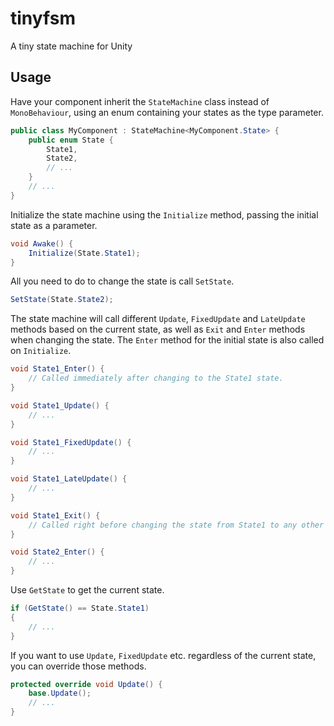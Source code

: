 # tinyfsm
A tiny state machine for Unity

## Usage
Have your component inherit the `StateMachine` class instead of `MonoBehaviour`, using an enum containing your states as the type parameter.

```csharp
public class MyComponent : StateMachine<MyComponent.State> {
    public enum State {
        State1,
        State2,
        // ...
    }
    // ...
}
```

Initialize the state machine using the `Initialize` method, passing the initial state as a parameter.

```csharp
void Awake() {
    Initialize(State.State1);
}
```

All you need to do to change the state is call `SetState`.

```csharp
SetState(State.State2);
```

The state machine will call different `Update`, `FixedUpdate` and `LateUpdate` methods based on the current state, as well as `Exit` and `Enter` methods when changing the state. The `Enter` method for the initial state is also called on `Initialize`.

```csharp
void State1_Enter() {
    // Called immediately after changing to the State1 state.
}

void State1_Update() {
    // ...
}

void State1_FixedUpdate() {
    // ...
}

void State1_LateUpdate() {
    // ...
}

void State1_Exit() {
    // Called right before changing the state from State1 to any other state.
}

void State2_Enter() {
    // ...
}
```

Use `GetState` to get the current state.

```csharp
if (GetState() == State.State1)
{
    // ...
}
```

If you want to use `Update`, `FixedUpdate` etc. regardless of the current state, you can override those methods.

```csharp
protected override void Update() {
    base.Update();
    // ...
}
```
